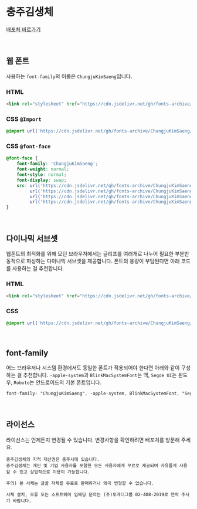 # 충주김생체

[배포처 바로가기](https://www.chungju.go.kr/www/contents.do?key=3765)

&nbsp;

## 웹 폰트

사용하는 `font-family`의 이름은 `ChungjuKimSaeng`입니다.

### HTML

```html
<link rel="stylesheet" href="https://cdn.jsdelivr.net/gh/fonts-archive/ChungjuKimSaeng/ChungjuKimSaeng.css" type="text/css"/>
```

### CSS `@Import`

```css
@import url('https://cdn.jsdelivr.net/gh/fonts-archive/ChungjuKimSaeng/ChungjuKimSaeng.css');
```

### CSS `@font-face`

```css
@font-face {
    font-family: 'ChungjuKimSaeng';
    font-weight: normal;
    font-style: normal;
    font-display: swap;
    src: url('https://cdn.jsdelivr.net/gh/fonts-archive/ChungjuKimSaeng/ChungjuKimSaeng.woff2') format('woff2'),
         url('https://cdn.jsdelivr.net/gh/fonts-archive/ChungjuKimSaeng/ChungjuKimSaeng.woff') format('woff'),
         url('https://cdn.jsdelivr.net/gh/fonts-archive/ChungjuKimSaeng/ChungjuKimSaeng.otf') format('opentype'),
         url('https://cdn.jsdelivr.net/gh/fonts-archive/ChungjuKimSaeng/ChungjuKimSaeng.ttf') format('truetype');
}
```

&nbsp;

## 다이나믹 서브셋

웹폰트의 최적화를 위해 모던 브라우저에서는 글리프를 여러개로 나누어 필요한 부분만 동적으로 파싱하는 다이나믹 서브셋을 제공합니다. 폰트의 용량이 부담된다면 아래 코드를 사용하는 걸 추천합니다.

### HTML

```html
<link rel="stylesheet" href="https://cdn.jsdelivr.net/gh/fonts-archive/ChungjuKimSaeng/subsets/ChungjuKimSaeng-dynamic-subset.css" type="text/css"/>
```

### CSS

```css
@import url('https://cdn.jsdelivr.net/gh/fonts-archive/ChungjuKimSaeng/subsets/ChungjuKimSaeng-dynamic-subset.css');
```

&nbsp;

## font-family

어느 브라우저나 시스템 환경에서도 동일한 폰트가 적용되어야 한다면 아래와 같이 구성하는 걸 추천합니다. `-apple-system`과 `BlinkMacSystemFont`는 맥, `Segoe UI`는 윈도우, `Roboto`는 안드로이드의 기본 폰트입니다.


```css
font-family: "ChungjuKimSaeng", -apple-system, BlinkMacSystemFont, "Segoe UI", Roboto, Oxygen, Ubuntu, Cantarell, "Open Sans", "Helvetica Neue", sans-serif;
```

&nbsp;

## 라이선스

라이선스는 언제든지 변경될 수 있습니다. 변경사항을 확인하려면 배포처를 방문해 주세요.

```
충주김생체의 지적 재산권은 충주시에 있습니다.
충주김생체는 개인 및 기업 사용자를 포함한 모든 사용자에게 무료로 제공되며 자유롭게 사용할 수 있고 상업적으로 이용이 가능합니다.

주의) 본 서체는 글꼴 자체를 유료로 판매하거나 왜곡 변형할 수 없습니다.

서체 설치, 오류 또는 소프트웨어 임베딩 문의는 (주)투게더그룹 02-408-2019로 연락 주시기 바랍니다.
```
